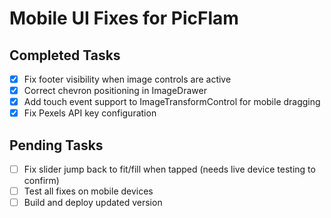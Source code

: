 # Mobile UI Fixes for PicFlam

## Completed Tasks
- [x] Fix footer visibility when image controls are active
- [x] Correct chevron positioning in ImageDrawer
- [x] Add touch event support to ImageTransformControl for mobile dragging
- [x] Fix Pexels API key configuration

## Pending Tasks
- [ ] Fix slider jump back to fit/fill when tapped (needs live device testing to confirm)
- [ ] Test all fixes on mobile devices
- [ ] Build and deploy updated version
